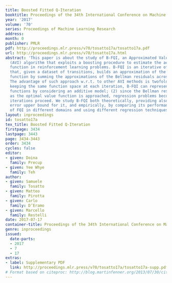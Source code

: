 ```yaml
---
title: Boosted Fitted Q-Iteration
booktitle: Proceedings of the 34th International Conference on Machine Learning
year: '2017'
volume: '70'
series: Proceedings of Machine Learning Research
address: 
month: 0
publisher: PMLR
pdf: http://proceedings.mlr.press/v70/tosatto17a/tosatto17a.pdf
url: http://proceedings.mlr.press/v70/tosatto17a.html
abstract: 'This paper is about the study of B-FQI, an Approximated Value Iteration
  (AVI) algorithm that exploits a boosting procedure to estimate the action-value
  function in reinforcement learning problems. B-FQI is an iterative off-line algorithm
  that, given a dataset of transitions, builds an approximation of the optimal action-value
  function by summing the approximations of the Bellman residuals across all iterations.
  The advantage of such approach w.r.t. to other AVI methods is twofold: (1) while
  keeping the same function space at each iteration, B-FQI can represent more complex
  functions by considering an additive model; (2) since the Bellman residual decreases
  as the optimal value function is approached, regression problems become easier as
  iterations proceed. We study B-FQI both theoretically, providing also a finite-sample
  error upper bound for it, and empirically, by comparing its performance to the one
  of FQI in different domains and using different regression techniques.'
layout: inproceedings
id: tosatto17a
tex_title: Boosted Fitted Q-Iteration
firstpage: 3434
lastpage: 3443
page: 3434-3443
order: 3434
cycles: false
editor:
- given: Doina
  family: Precup
- given: Yee Whye
  family: Teh
author:
- given: Samuele
  family: Tosatto
- given: Matteo
  family: Pirotta
- given: Carlo
  family: D’Eramo
- given: Marcello
  family: Restelli
date: 2017-07-17
container-title: Proceedings of the 34th International Conference on Machine Learning
genre: inproceedings
issued:
  date-parts:
  - 2017
  - 7
  - 17
extras:
- label: Supplementary PDF
  link: http://proceedings.mlr.press/v70/tosatto17a/tosatto17a-supp.pdf
# Format based on citeproc: http://blog.martinfenner.org/2013/07/30/citeproc-yaml-for-bibliographies/
---
```

